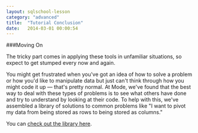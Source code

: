 ```yaml
---
layout: sqlschool-lesson
category: "advanced"
title:  "Tutorial Conclusion"
date:   2014-03-01 00:00:54
---
```


###Moving On
<!-- something generic-->

The tricky part comes in applying these tools in unfamiliar situations, so expect to get stumped every now and again.

You might get frustrated when you've got an idea of how to solve a problem or how you'd like to manipulate data but just can't think through how you might code it up &mdash; that's pretty normal. At Mode, we've found that the best way to deal with these types of problems is to see what others have done and try to understand by looking at their code. To help with this, we've assembled a library of solutions to common problems like "I want to pivot my data from being stored as rows to being stored as columns."

You can [check out the library here](LINK).